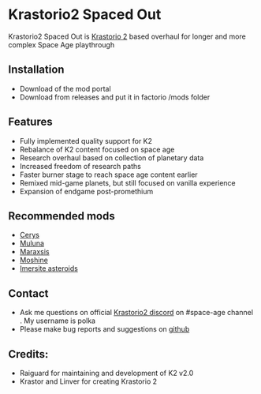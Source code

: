 # Krastorio2 Spaced Out
Krastorio2 Spaced Out is  [Krastorio 2](https://mods.factorio.com/mod/Krastorio2) based overhaul for longer and more complex Space Age playthrough

## Installation
* Download of the mod portal
* Download from releases and put it in factorio /mods folder

## Features
* Fully implemented quality support for K2
* Rebalance of K2 content focused on space age
* Research overhaul based on collection of planetary data
* Increased freedom of research paths
* Faster burner stage to reach space age content earlier
* Remixed mid-game planets, but still focused on vanilla experience
* Expansion of endgame post-promethium

## Recommended mods
* [Cerys](https://mods.factorio.com/mod/Cerys-Moon-of-Fulgora)
* [Muluna](https://mods.factorio.com/mod/planet-muluna)
* [Maraxsis](https://mods.factorio.com/mod/maraxsis)
* [Moshine](https://mods.factorio.com/mod/Moshine)
* [Imersite asteroids](https://mods.factorio.com/mod/Imersite-Asteroids)

## Contact
 * Ask me questions on official [Krastorio2 discord](https://discord.gg/wCR2MVYqef) on #space-age channel . My username is polka 
 * Please make bug reports and suggestions on [github](https://github.com/Polka37/Krastorio2-Spaced-Out)
 
## Credits:
* Raiguard for maintaining  and development of K2 v2.0
* Krastor and Linver for creating Krastorio 2

